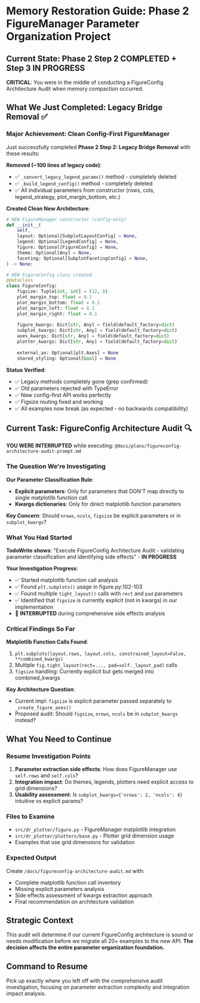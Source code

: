 # Memory Restoration Guide: Phase 2 FigureManager Parameter Organization Project

## Current State: Phase 2 Step 2 COMPLETED + Step 3 IN PROGRESS

**CRITICAL**: You were in the middle of conducting a FigureConfig Architecture Audit when memory compaction occurred.

## What We Just Completed: Legacy Bridge Removal ✅

### Major Achievement: Clean Config-First FigureManager
Just successfully completed **Phase 2 Step 2: Legacy Bridge Removal** with these results:

**Removed (~100 lines of legacy code)**:
- ✅ `_convert_legacy_legend_params()` method - completely deleted
- ✅ `_build_legend_config()` method - completely deleted  
- ✅ All individual parameters from constructor (rows, cols, legend_strategy, plot_margin_bottom, etc.)

**Created Clean New Architecture**:
```python
# NEW FigureManager constructor (config-only)
def __init__(
    self,
    layout: Optional[SubplotLayoutConfig] = None,
    legend: Optional[LegendConfig] = None, 
    figure: Optional[FigureConfig] = None,
    theme: Optional[Any] = None,
    faceting: Optional[SubplotFacetingConfig] = None,
) -> None:

# NEW FigureConfig class created
@dataclass
class FigureConfig:
    figsize: Tuple[int, int] = (12, 8)
    plot_margin_top: float = 0.1
    plot_margin_bottom: float = 0.1
    plot_margin_left: float = 0.1
    plot_margin_right: float = 0.1
    
    figure_kwargs: Dict[str, Any] = field(default_factory=dict)
    subplot_kwargs: Dict[str, Any] = field(default_factory=dict)
    axes_kwargs: Dict[str, Any] = field(default_factory=dict)
    plotter_kwargs: Dict[str, Any] = field(default_factory=dict)
    
    external_ax: Optional[plt.Axes] = None
    shared_styling: Optional[bool] = None
```

**Status Verified**:
- ✅ Legacy methods completely gone (grep confirmed)
- ✅ Old parameters rejected with TypeError 
- ✅ New config-first API works perfectly
- ✅ Figsize routing fixed and working
- ✅ All examples now break (as expected - no backwards compatibility)

## Current Task: FigureConfig Architecture Audit 🔍

**YOU WERE INTERRUPTED** while executing: `@docs/plans/figureconfig-architecture-audit-prompt.md`

### The Question We're Investigating
**Our Parameter Classification Rule**:
- **Explicit parameters**: Only for parameters that DON'T map directly to single matplotlib function call
- **Kwargs dictionaries**: Only for direct matplotlib function parameters

**Key Concern**: Should `nrows`, `ncols`, `figsize` be explicit parameters or in `subplot_kwargs`?

### What You Had Started
**TodoWrite shows**: "Execute FigureConfig Architecture Audit - validating parameter classification and identifying side effects" - **IN PROGRESS**

**Your Investigation Progress**:
- ✅ Started matplotlib function call analysis
- ✅ Found `plt.subplots()` usage in figure.py:102-103
- ✅ Found multiple `tight_layout()` calls with `rect` and `pad` parameters
- ✅ Identified that `figsize` is currently explicit (not in kwargs) in our implementation
- 🚧 **INTERRUPTED** during comprehensive side effects analysis

### Critical Findings So Far
**Matplotlib Function Calls Found**:
1. `plt.subplots(layout.rows, layout.cols, constrained_layout=False, **combined_kwargs)` 
2. Multiple `fig.tight_layout(rect=..., pad=self._layout_pad)` calls
3. `figsize` handling: Currently explicit but gets merged into combined_kwargs

**Key Architecture Question**: 
- Current impl: `figsize` is explicit parameter passed separately to `_create_figure_axes()`
- Proposed audit: Should `figsize`, `nrows`, `ncols` be in `subplot_kwargs` instead?

## What You Need to Continue

### Resume Investigation Points
1. **Parameter extraction side effects**: How does FigureManager use `self.rows` and `self.cols`?
2. **Integration impact**: Do themes, legends, plotters need explicit access to grid dimensions?
3. **Usability assessment**: Is `subplot_kwargs={'nrows': 2, 'ncols': 4}` intuitive vs explicit params?

### Files to Examine
- `src/dr_plotter/figure.py` - FigureManager matplotlib integration
- `src/dr_plotter/plotters/base.py` - Plotter grid dimension usage
- Examples that use grid dimensions for validation

### Expected Output
Create `/docs/figureconfig-architecture-audit.md` with:
- Complete matplotlib function call inventory
- Missing explicit parameters analysis  
- Side effects assessment of kwargs extraction approach
- Final recommendation on architecture validation

## Strategic Context
This audit will determine if our current FigureConfig architecture is sound or needs modification before we migrate all 20+ examples to the new API. **The decision affects the entire parameter organization foundation.**

## Command to Resume
Pick up exactly where you left off with the comprehensive audit investigation, focusing on parameter extraction complexity and integration impact analysis.
